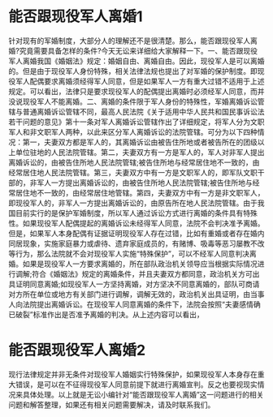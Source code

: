 # 能否跟现役军人离婚1

针对现有的军婚制度，大部分人的理解还不是很清楚。那么，能否跟现役军人离婚?究竟需要具备怎样的条件?今天无讼来详细给大家解释一下。一、能否跟现役军人离婚我国《婚姻法》规定：婚姻自由、离婚自由。因此，现役军人是可以离婚的。但是由于现役军人身份特殊，相关法律法规也提出了对军婚的保护制度。即现役军人配偶要求离婚须经得军人同意，但是如果军人一方有重大过错不适用于上述规定。可以看出，法律只是要求现役军人的配偶提出离婚时必须经军人同意，而并没说现役军人不能离婚。二、离婚的条件限于军人身份的特殊性，军婚离婚诉讼管辖与普通离婚诉讼管辖不同，最高人民法院《关于适用中华人民共和国民事诉讼法若干问题的意见》第十一条对军人离婚诉讼管辖作出了详细规定，将军人分为文职军人和非文职军人两种，以此来区分军人离婚诉讼的法院管辖。可分为以下四种情况：第一，夫妻双方都是军人的，其离婚诉讼由被告住所地或者被告所在的团级以上单位驻地的人民法院管辖。第二，夫妻双方有一方是军人的，军人对非军人提出离婚诉讼的，由被告住所地人民法院管辖;被告住所地与经常居住地不一致的，由经常居住地人民法院管辖。第三，夫妻双方中有一方是文职军人的，即军队文职干部的，非军人一方提出离婚诉讼的，由被告住所地人民法院管辖;被告住所地与经常居住地不一致的，由经常居住地管辖。第四，夫妻双方中有一方是非文职军人，即现役军人的，非军人一方提出离婚诉讼的，由原告所在地人民法院管辖。由于我国目前实行的是保护军婚制度，所以军人通过诉讼方式进行离婚的条件具有特殊性。如果现役军人配偶提起的离婚诉讼未经得军人同意，法院不会判决准予离婚。但是，如果军人本身配偶有证据证明现役军人存在过错，比如有重婚或者存在婚内同居现象，实施家庭暴力或虐待、遗弃家庭成员的，有赌博、吸毒等恶习屡教不改等行为，那么法院就不会对现役军人实施“特殊保护”，可以不经军人同意判决离婚。如果是现役军人一方要求离婚的，所在部队政治机关领导应当根据实际情况进行调解;符合《婚姻法》规定的离婚条件，并且夫妻双方都同意，政治机关方可出具证明同意离婚;如现役军人一方坚持离婚，对方坚决不同意离婚的，部队可商请对方所在单位或地方有关部门进行调解，调解无效的，政治机关出具证明，由当事人向法院提出离婚诉讼。在现役军人同意离婚的条件下，法院会按照“夫妻感情确已破裂”标准作出是否准予离婚的判决。从上述内容可以看出，

# 能否跟现役军人离婚2

现行法律规定并非无条件对现役军人婚姻实行特殊保护，如果现役军人本身存在重大错误，是可以在不征得现役军人同意前提下就进行离婚宣判。反之也要视现实情况来具体处理。以上就是无讼小编针对“能否跟现役军人离婚”这一问题进行的相关问题和解答整理，如果还有相关问题需要解决，请及时联系我们。

